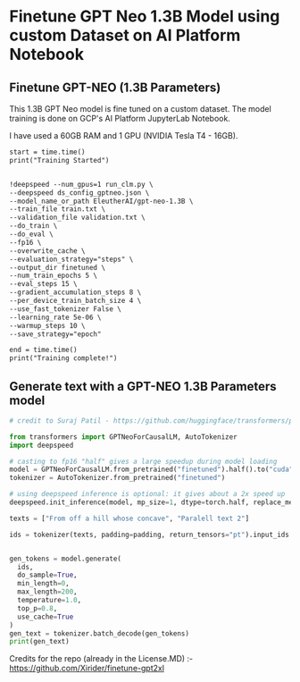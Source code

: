 # Finetune GPT Neo 1.3B Model using custom Dataset on AI Platform Notebook

## Finetune GPT-NEO (1.3B Parameters)

This 1.3B GPT Neo model is fine tuned on a custom dataset. The model training is done on GCP's AI Platform JupyterLab Notebook. 

I have used a 60GB RAM and 1 GPU (NVIDIA Tesla T4 - 16GB). 

```markdown
start = time.time()
print("Training Started")


!deepspeed --num_gpus=1 run_clm.py \
--deepspeed ds_config_gptneo.json \
--model_name_or_path EleutherAI/gpt-neo-1.3B \
--train_file train.txt \
--validation_file validation.txt \
--do_train \
--do_eval \
--fp16 \
--overwrite_cache \
--evaluation_strategy="steps" \
--output_dir finetuned \
--num_train_epochs 5 \
--eval_steps 15 \
--gradient_accumulation_steps 8 \
--per_device_train_batch_size 4 \
--use_fast_tokenizer False \
--learning_rate 5e-06 \
--warmup_steps 10 \
--save_strategy="epoch"

end = time.time()
print("Training complete!")
```

## Generate text with a GPT-NEO 1.3B Parameters model

```python
# credit to Suraj Patil - https://github.com/huggingface/transformers/pull/10848 - modified to create multiple texts and use deepspeed inference

from transformers import GPTNeoForCausalLM, AutoTokenizer
import deepspeed

# casting to fp16 "half" gives a large speedup during model loading
model = GPTNeoForCausalLM.from_pretrained("finetuned").half().to("cuda")
tokenizer = AutoTokenizer.from_pretrained("finetuned")

# using deepspeed inference is optional: it gives about a 2x speed up
deepspeed.init_inference(model, mp_size=1, dtype=torch.half, replace_method='auto')

texts = ["From off a hill whose concave", "Paralell text 2"]

ids = tokenizer(texts, padding=padding, return_tensors="pt").input_ids.to("cuda")


gen_tokens = model.generate(
  ids,
  do_sample=True,
  min_length=0,
  max_length=200,
  temperature=1.0,
  top_p=0.8,
  use_cache=True
)
gen_text = tokenizer.batch_decode(gen_tokens)
print(gen_text)

```

Credits for the repo (already in the License.MD) :- https://github.com/Xirider/finetune-gpt2xl

